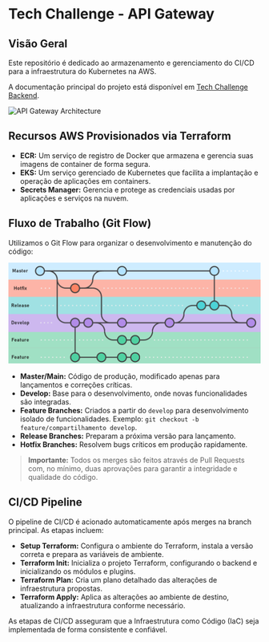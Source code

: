 # Tech Challenge - API Gateway

## Visão Geral

Este repositório é dedicado ao armazenamento e gerenciamento do CI/CD para a infraestrutura do Kubernetes na AWS. 

A documentação principal do projeto está disponível em [Tech Challenge Backend](https://github.com/ed-wantuil/tech-challenge-backend).

![API Gateway Architecture](./doc/api-eks.png)

## Recursos AWS Provisionados via Terraform

* **ECR:** Um serviço de registro de Docker que armazena e gerencia suas imagens de container de forma segura.
* **EKS:** Um serviço gerenciado de Kubernetes que facilita a implantação e operação de aplicações em containers.
* **Secrets Manager:** Gerencia e protege as credenciais usadas por aplicações e serviços na nuvem.

## Fluxo de Trabalho (Git Flow)

Utilizamos o Git Flow para organizar o desenvolvimento e manutenção do código:

![Git Flow Diagram](./doc/gitflow.png)

- **Master/Main:** Código de produção, modificado apenas para lançamentos e correções críticas.
- **Develop:** Base para o desenvolvimento, onde novas funcionalidades são integradas.
- **Feature Branches:** Criados a partir do `develop` para desenvolvimento isolado de funcionalidades. Exemplo: `git checkout -b feature/compartilhamento develop`.
- **Release Branches:** Preparam a próxima versão para lançamento.
- **Hotfix Branches:** Resolvem bugs críticos em produção rapidamente.

> **Importante:** Todos os merges são feitos através de Pull Requests com, no mínimo, duas aprovações para garantir a integridade e qualidade do código.

## CI/CD Pipeline

O pipeline de CI/CD é acionado automaticamente após merges na branch principal. As etapas incluem:

- **Setup Terraform:** Configura o ambiente do Terraform, instala a versão correta e prepara as variáveis de ambiente.
- **Terraform Init:** Inicializa o projeto Terraform, configurando o backend e inicializando os módulos e plugins.
- **Terraform Plan:** Cria um plano detalhado das alterações de infraestrutura propostas.
- **Terraform Apply:** Aplica as alterações ao ambiente de destino, atualizando a infraestrutura conforme necessário.

As etapas de CI/CD asseguram que a Infraestrutura como Código (IaC) seja implementada de forma consistente e confiável.
